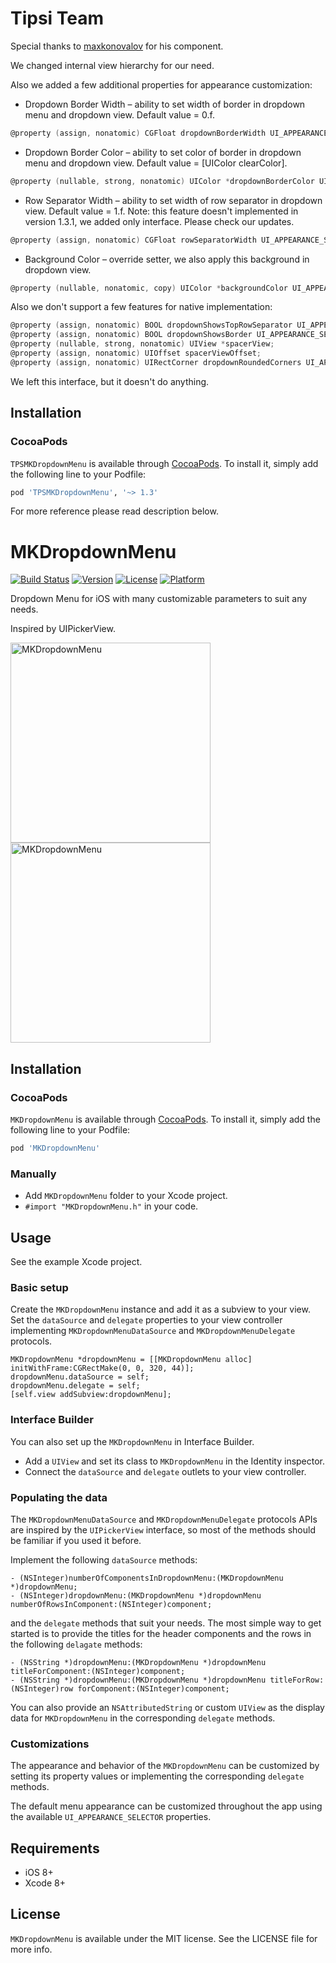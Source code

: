 # Tipsi Team

Special thanks to [maxkonovalov](https://github.com/maxkonovalov) for his component.    

We changed internal view hierarchy for our need.

Also we added a few additional properties for appearance customization:

- Dropdown Border Width – ability to set width of border in dropdown menu and dropdown view. Default value = 0.f.
```objective-c
@property (assign, nonatomic) CGFloat dropdownBorderWidth UI_APPEARANCE_SELECTOR;
```

- Dropdown Border Color – ability to set color of border in dropdown menu and dropdown view. Default value = [UIColor clearColor].
```objective-c
@property (nullable, strong, nonatomic) UIColor *dropdownBorderColor UI_APPEARANCE_SELECTOR;
```

- Row Separator Width – ability to set width of row separator in dropdown view. Default value = 1.f. Note: this feature doesn't implemented in version 1.3.1, we added only interface. Please check our updates.
```objective-c
@property (assign, nonatomic) CGFloat rowSeparatorWidth UI_APPEARANCE_SELECTOR;
```

- Background Color – override setter, we also apply this background in dropdown view.
```objective-c
@property (nullable, nonatomic, copy) UIColor *backgroundColor UI_APPEARANCE_SELECTOR;
```

Also we don't support a few features for native implementation:

```objective-c
@property (assign, nonatomic) BOOL dropdownShowsTopRowSeparator UI_APPEARANCE_SELECTOR;
@property (assign, nonatomic) BOOL dropdownShowsBorder UI_APPEARANCE_SELECTOR;
@property (nullable, strong, nonatomic) UIView *spacerView;
@property (assign, nonatomic) UIOffset spacerViewOffset;
@property (assign, nonatomic) UIRectCorner dropdownRoundedCorners UI_APPEARANCE_SELECTOR;
```

We left this interface, but it doesn't do anything.

## Installation
### CocoaPods

`TPSMKDropdownMenu` is available through [CocoaPods](http://cocoapods.org). To install
it, simply add the following line to your Podfile:

```ruby
pod 'TPSMKDropdownMenu', '~> 1.3'
```

For more reference please read description below.

# MKDropdownMenu

[![Build Status](https://travis-ci.org/maxkonovalov/MKDropdownMenu.svg?branch=master&style=flat)](https://travis-ci.org/maxkonovalov/MKDropdownMenu)
[![Version](https://img.shields.io/cocoapods/v/MKDropdownMenu.svg?style=flat)](http://cocoapods.org/pods/MKDropdownMenu)
[![License](https://img.shields.io/cocoapods/l/MKDropdownMenu.svg?style=flat)](http://cocoapods.org/pods/MKDropdownMenu)
[![Platform](https://img.shields.io/cocoapods/p/MKDropdownMenu.svg?style=flat)](http://cocoapods.org/pods/MKDropdownMenu)

Dropdown Menu for iOS with many customizable parameters to suit any needs.

Inspired by UIPickerView.

<img src="Screenshots/MKDropdownMenu.png?raw=true" alt="MKDropdownMenu" width=320>
<img src="Screenshots/MKDropdownMenu.gif?raw=true" alt="MKDropdownMenu" width=320>

## Installation
### CocoaPods

`MKDropdownMenu` is available through [CocoaPods](http://cocoapods.org). To install
it, simply add the following line to your Podfile:

```ruby
pod 'MKDropdownMenu'
```

### Manually

- Add `MKDropdownMenu` folder to your Xcode project.
- `#import "MKDropdownMenu.h"` in your code.

## Usage
See the example Xcode project.

### Basic setup

Create the `MKDropdownMenu` instance and add it as a subview to your view. Set the `dataSource` and `delegate` properties to your view controller implementing `MKDropdownMenuDataSource` and `MKDropdownMenuDelegate` protocols.

```objc
MKDropdownMenu *dropdownMenu = [[MKDropdownMenu alloc] initWithFrame:CGRectMake(0, 0, 320, 44)];
dropdownMenu.dataSource = self;
dropdownMenu.delegate = self;
[self.view addSubview:dropdownMenu];
```

### Interface Builder

You can also set up the `MKDropdownMenu` in Interface Builder.

- Add a `UIView` and set its class to `MKDropdownMenu` in the Identity inspector.
- Connect the `dataSource` and `delegate` outlets to your view controller.

### Populating the data

The `MKDropdownMenuDataSource` and `MKDropdownMenuDelegate` protocols APIs are inspired by the `UIPickerView` interface, so most of the methods should be familiar if you used it before.

Implement the following `dataSource` methods:

```objc
- (NSInteger)numberOfComponentsInDropdownMenu:(MKDropdownMenu *)dropdownMenu;
- (NSInteger)dropdownMenu:(MKDropdownMenu *)dropdownMenu numberOfRowsInComponent:(NSInteger)component;
```

and the `delegate` methods that suit your needs. The most simple way to get started is to provide the titles for the header components and the rows in the following `delagate` methods:

```objc
- (NSString *)dropdownMenu:(MKDropdownMenu *)dropdownMenu titleForComponent:(NSInteger)component;
- (NSString *)dropdownMenu:(MKDropdownMenu *)dropdownMenu titleForRow:(NSInteger)row forComponent:(NSInteger)component;
```

You can also provide an `NSAttributedString` or custom `UIView` as the display data for `MKDropdownMenu` in the corresponding `delegate` methods.

### Customizations

The appearance and behavior of the `MKDropdownMenu` can be customized by setting its property values or implementing the corresponding `delegate` methods.

The default menu appearance can be customized throughout the app using the available `UI_APPEARANCE_SELECTOR` properties.


## Requirements
- iOS 8+
- Xcode 8+

## License
`MKDropdownMenu` is available under the MIT license. See the LICENSE file for more info.
